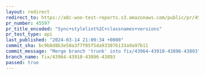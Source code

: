 ```yaml
---
layout: redirect
redirect_to: https://a8c-woo-test-reports.s3.amazonaws.com/public/pr/45597/api/index.html
pr_number: 45597
pr_title_encoded: "Sync+stylelint%2C+classnames+versions"
pr_test_type: api
last_published: "2024-03-14 21:09:34 +0000"
commit_sha: bc9b8d8b3e58a3f7f05f5da933076133a9a97b11
commit_message: "Merge branch 'trunk' into fix/43964-43910-43896-43893"
branch_name: fix/43964-43910-43896-43893
passed: true
---
```

